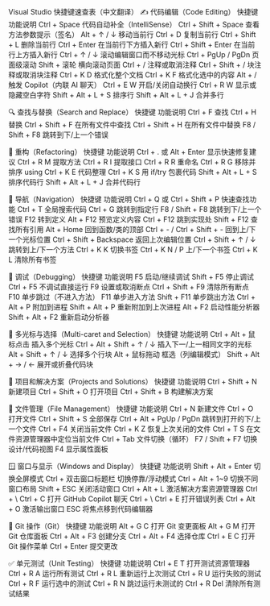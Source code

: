 Visual Studio 快捷键速查表（中文翻译）
✍️ 代码编辑（Code Editing）
快捷键	功能说明
Ctrl + Space	代码自动补全（IntelliSense）
Ctrl + Shift + Space	查看方法参数提示（签名）
Alt + ↑ / ↓	移动当前行
Ctrl + D	复制当前行
Ctrl + Shift + L	删除当前行
Ctrl + Enter	在当前行下方插入新行
Ctrl + Shift + Enter	在当前行上方插入新行
Ctrl + ↑ / ↓	滚动编辑窗口而不移动光标
Ctrl + PgUp / PgDn	页面级滚动
Shift + 滚轮	横向滚动页面
Ctrl + /	注释或取消注释
Ctrl + Shift + /	块注释或取消块注释
Ctrl + K D	格式化整个文档
Ctrl + K F	格式化选中的内容
Alt + /	触发 Copilot（内联 AI 聊天）
Ctrl + E W	开启/关闭自动换行
Ctrl + R W	显示或隐藏空白字符
Shift + Alt + L + S	排序行
Shift + Alt + L + J	合并多行

🔍 查找与替换（Search and Replace）
快捷键	功能说明
Ctrl + F	查找
Ctrl + H	替换
Ctrl + Shift + F	在所有文件中查找
Ctrl + Shift + H	在所有文件中替换
F8 / Shift + F8	跳转到下/上一个错误

🔧 重构（Refactoring）
快捷键	功能说明
Ctrl + . 或 Alt + Enter	显示快速修复建议
Ctrl + R M	提取方法
Ctrl + R I	提取接口
Ctrl + R R	重命名
Ctrl + R G	移除并排序 using
Ctrl + K E	代码整理
Ctrl + K S	用 if/try 包裹代码
Shift + Alt + L + S	排序代码行
Shift + Alt + L + J	合并代码行

🔁 导航（Navigation）
快捷键	功能说明
Ctrl + Q 或 Ctrl + Shift + P	快速查找功能
Ctrl + T	全局搜索代码
Ctrl + G	跳转到指定行
F8 / Shift + F8	跳转到下/上一个错误
F12	转到定义
Alt + F12	预览定义内容
Ctrl + F12	跳到实现处
Shift + F12	查找所有引用
Alt + Home	回到函数/类的顶部
Ctrl + - / Ctrl + Shift + -	回到上/下一个光标位置
Ctrl + Shift + Backspace	返回上次编辑位置
Ctrl + Shift + ↑ / ↓	跳转到上/下一个方法
Ctrl + K K	切换书签
Ctrl + K N / P	上/下一个书签
Ctrl + K L	清除所有书签

🐞 调试（Debugging）
快捷键	功能说明
F5	启动/继续调试
Shift + F5	停止调试
Ctrl + F5	不调试直接运行
F9	设置或取消断点
Ctrl + Shift + F9	清除所有断点
F10	单步跳过（不进入方法）
F11	单步进入方法
Shift + F11	单步跳出方法
Ctrl + Alt + P	附加到进程
Shift + Alt + P	重新附加到上次进程
Alt + F2	启动性能分析器
Shift + Alt + F2	重新启动分析器

🧠 多光标与选择（Multi-caret and Selection）
快捷键	功能说明
Ctrl + Alt + 鼠标点击	插入多个光标
Ctrl + Alt + Shift + ↑ / ↓	插入下一/上一相同文字的光标
Alt + Shift + ↑ / ↓	选择多个行块
Alt + 鼠标拖动	框选（列编辑模式）
Shift + Alt + → / ←	展开或折叠代码块

📂 项目和解决方案（Projects and Solutions）
快捷键	功能说明
Ctrl + Shift + N	新建项目
Ctrl + Shift + O	打开项目
Ctrl + Shift + B	构建解决方案

📁 文件管理（File Management）
快捷键	功能说明
Ctrl + N	新建文件
Ctrl + O	打开文件
Ctrl + Shift + S	全部保存
Ctrl + Alt + PgUp / PgDn	跳转到打开的下/上一个文件
Ctrl + F4	关闭当前文件
Ctrl + K Z	恢复上次关闭的文件
Ctrl + T S	在文件资源管理器中定位当前文件
Ctrl + Tab	文件切换（循环）
F7 / Shift + F7	切换设计/代码视图
F4	显示属性面板

🪟 窗口与显示（Windows and Display）
快捷键	功能说明
Shift + Alt + Enter	切换全屏模式
Ctrl + 双击窗口标题栏	切换停靠/浮动模式
Ctrl + Alt + 1~9	切换不同窗口布局
Shift + ESC	关闭活动窗口
Ctrl + Alt + L	激活解决方案资源管理器
Ctrl + \ Ctrl + C	打开 GitHub Copilot 聊天
Ctrl + \ Ctrl + E	打开错误列表
Ctrl + Alt + O	激活输出窗口
ESC	将焦点移到代码编辑器

🌱 Git 操作（Git）
快捷键	功能说明
Alt + G C	打开 Git 变更面板
Alt + G M	打开 Git 仓库面板
Ctrl + Alt + F3	创建分支
Ctrl + Alt + F4	选择仓库
Ctrl + E C	打开 Git 操作菜单
Ctrl + Enter	提交更改

✅ 单元测试（Unit Testing）
快捷键	功能说明
Ctrl + E T	打开测试资源管理器
Ctrl + R A	运行所有测试
Ctrl + R L	重新运行上次测试
Ctrl + R U	运行失败的测试
Ctrl + R F	运行选中的测试
Ctrl + R N	跳过运行未测试的
Ctrl + R Del	清除所有测试结果